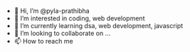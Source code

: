 - 👋 Hi, I’m @pyla-prathibha
- 👀 I’m interested in coding, web development
- 🌱 I’m currently learning dsa, web development, javascript
- 💞️ I’m looking to collaborate on ...
- 📫 How to reach me 

<!---
pyla-prathibha/pyla-prathibha is a ✨ special ✨ repository because its `README.md` (this file) appears on your GitHub profile.
You can click the Preview link to take a look at your changes.
--->
